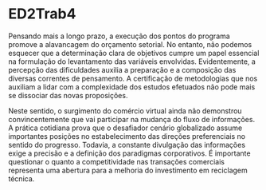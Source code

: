 # ED2Trab4

Pensando mais a longo prazo, a execução dos pontos do programa promove a alavancagem do orçamento setorial. No entanto, não podemos esquecer que a determinação clara de objetivos cumpre um papel essencial na formulação do levantamento das variáveis envolvidas. Evidentemente, a percepção das dificuldades auxilia a preparação e a composição das diversas correntes de pensamento. A certificação de metodologias que nos auxiliam a lidar com a complexidade dos estudos efetuados não pode mais se dissociar das novas proposições. 

Neste sentido, o surgimento do comércio virtual ainda não demonstrou convincentemente que vai participar na mudança do fluxo de informações. A prática cotidiana prova que o desafiador cenário globalizado assume importantes posições no estabelecimento das direções preferenciais no sentido do progresso. Todavia, a constante divulgação das informações exige a precisão e a definição dos paradigmas corporativos. É importante questionar o quanto a competitividade nas transações comerciais representa uma abertura para a melhoria do investimento em reciclagem técnica.
